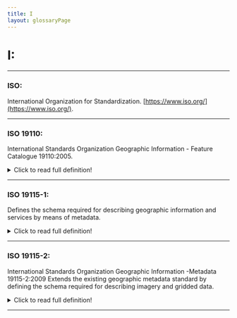 ```yaml
---
title: I
layout: glossaryPage
---
```



# **I:**

___

### **ISO:**
International Organization for Standardization. [https://www.iso.org/](https://www.iso.org/).

___

### **ISO 19110:** 
International Standards Organization Geographic Information - Feature Catalogue 19110:2005. 

<details>
  <summary>Click to read full definition!</summary>
<p>
ISO 19110 defines the methodology for cataloguing feature types. 
It may be used as a basis for defining the universe of discourse being modelled in a particular application,
or to standardize general aspects of real-world features being modelled in more than one application. 
(International Organization for Standardization (2016). 
ISO 19110:2016. 
<br>
Retrieved from: <a href="https://www.iso.org/standard/57303.html">ISO.org</a>
<br>
ADIwg mdJSON and mdEditor use this standard to describe tabular datasets in ISO metadata records. 
It is not a perfect fit, but it is all that is available for data descriptions in ISO metadata. 
</p>
</details>

___

### **ISO 19115-1:**
Defines the schema required for describing geographic information and services by means of metadata. 

<details>
  <summary>Click to read full definition!</summary>
<p>
It provides information about the identification, the extent, the quality, the spatial and temporal aspects, 
the content, the spatial reference, the portrayal, distribution, and other properties of digital geographic 
data and services. (International Organization for Standardization (2014). ISO 19115-1:2014. <br>
<br>  
Retrieved from: <a href="https://www.iso.org/standard/57303.html">ISO.org</a>. 
</p>
</details>

___

### **ISO 19115-2:**
International Standards Organization Geographic Information -Metadata 19115-2:2009 Extends the existing geographic 
metadata standard by defining the schema required for describing imagery and gridded data.

<details>
  <summary>Click to read full definition!</summary>
<p>
It provides information about the properties of the measuring equipment used to acquire the data, the geometry of 
the measuring process employed by the equipment, and the production process used to digitize the raw data. <br>
<br>  
This extension deals with metadata needed to describe the derivation of geographic information from raw data, 
including the properties of the measuring system, and the numerical methods and computational procedures used 
in the derivation. <br>
<br>
The metadata required to address coverage data in general is addressed sufficiently in the 
general part of ISO 19115. (International Organization for Standardization (2009). ISO 19115-2:2009. 
<br>
<br>
Retrieved from: <a href="https://www.iso.org/standard/39229.html">ISO.org</a>
</p>
</details>


___






 
